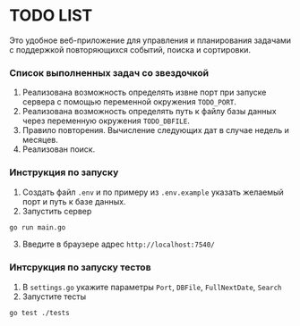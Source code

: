# TODO LIST

Это удобное веб-приложение для управления и планирования задачами с поддержкой повторяющихся событий, поиска и сортировки.

### Список выполненных задач со звездочкой

1. Реализована возможность определять извне порт при запуске сервера с помощью переменной окружения `TODO_PORT`.
2. Реализована возможность определять путь к файлу базы данных через переменную окружения `TODO_DBFILE`.
3. Правило повторения. Вычисление следующих дат в случае недель и месяцев.
4. Реализован поиск.

### Инструкция по запуску

1. Создать файл `.env` и по примеру из `.env.example` указать желаемый порт и путь к базе данных.
2. Запустить сервер
```bash
go run main.go
```
3. Введите в браузере адрес `http://localhost:7540/`

### Интсрукция по запуску тестов

1. В `settings.go` укажите параметры `Port`, `DBFile`, `FullNextDate`, `Search`
2. Запустите тесты
```bash
go test ./tests
```